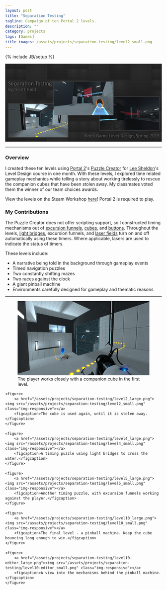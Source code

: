 ```yaml
---
layout: post
title: "Separation Testing"
tagline: Campaign of ten Portal 2 levels.
description: ""
category: projects
tags: [Games]
title_images: /assets/projects/separation-testing/level2_small.png
---
```

{% include JB/setup %}

<img src="/assets/projects/separation-testing/collection-background.png" class="img-responsive">

<hr>

<h3>Overview</h3>

I created these ten levels using <a href="http://www.thinkwithportals.com/">Portal 2</a>'s <a href="http://theportalwiki.com/wiki/Puzzle_Creator">Puzzle Creator</a> for <a href="http://www.cm.rpi.edu/pl/people-590/lee-sheldon">Lee Sheldon</a>'s Level Design course in one month. With these levels, I explored time related gameplay mechanics while telling a story about working tirelessly to rescue the companion cubes that have been stolen away. My classmates voted them the winner of our team choices awards.

View the levels on the Steam Workshop <a href="http://steamcommunity.com/sharedfiles/filedetails/?id=140584138">here</a>! Portal 2 is required to play.

<h3>My Contributions</h3>

The Puzzle Creator does not offer scripting support, so I constructed timing mechanisms out of <a href="http://theportalwiki.com/wiki/Excursion_Funnel">excursion funnels</a>, <a href="http://theportalwiki.com/wiki/Weighted_Storage_Cube">cubes</a>, and <a href="http://theportalwiki.com/wiki/Heavy_Duty_Super-Colliding_Super_Button">buttons</a>. Throughout the levels, <a href="http://theportalwiki.com/wiki/Hard_Light_Bridge">light bridges</a>, excursion funnels, and <a href="http://theportalwiki.com/wiki/Laser_Field">laser fields</a> turn on and off automatically using these timers. Where applicable, lasers are used to indicate the status of timers.

These levels include:

* A narrative being told in the background through gameplay events
* Timed navigation puzzles
* Two constantly shifting mazes
* Two races against the clock
* A giant pinball machine
* Environments carefully designed for gameplay and thematic reasons

<hr>

<div class="project-images project-images-500h">
    <figure>
        <a href="/assets/projects/separation-testing/level1_large.png"><img src="/assets/projects/separation-testing/level1_small.png" class="img-responsive"></a>
        <figcaption>The player works closely with a companion cube in the first level.</figcaption>
    </figure>

    <figure>
        <a href="/assets/projects/separation-testing/level2_large.png"><img src="/assets/projects/separation-testing/level2_small.png" class="img-responsive"></a>
        <figcaption>The cube is used again, until it is stolen away.</figcaption>
    </figure>

    <figure>
        <a href="/assets/projects/separation-testing/level4_large.png"><img src="/assets/projects/separation-testing/level4_small.png" class="img-responsive"></a>
        <figcaption>A timing puzzle using light bridges to cross the water.</figcaption>
    </figure>

    <figure>
        <a href="/assets/projects/separation-testing/level5_large.png"><img src="/assets/projects/separation-testing/level5_small.png" class="img-responsive"></a>
        <figcaption>Another timing puzzle, with excursion funnels working against the player.</figcaption>
    </figure>

    <figure>
        <a href="/assets/projects/separation-testing/level10_large.png"><img src="/assets/projects/separation-testing/level10_small.png" class="img-responsive"></a>
        <figcaption>The final level - a pinball machine. Keep the cube bouncing long enough to win.</figcaption>
    </figure>

    <figure>
        <a href="/assets/projects/separation-testing/level10-editor_large.png"><img src="/assets/projects/separation-testing/level10-editor_small.png" class="img-responsive"></a>
        <figcaption>A view into the mechanisms behind the pinball machine.</figcaption>
    </figure>
</div>
